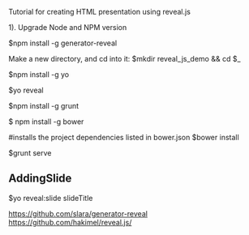 Tutorial for creating HTML presentation using reveal.js


1). Upgrade Node and NPM version


$npm install -g generator-reveal

Make a new directory, and cd into it:
$mkdir reveal_js_demo && cd $_

$npm install -g yo

$yo reveal

$npm install -g grunt


$ npm install -g bower

#installs the project dependencies listed in bower.json
$bower install

$grunt serve


AddingSlide
------------
$yo reveal:slide slideTitle



https://github.com/slara/generator-reveal
https://github.com/hakimel/reveal.js/
